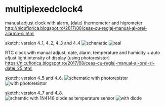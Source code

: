 # multiplexedclock4
manual adjust clock with alarm, (date) thermometer and higrometer
http://nicuflorica.blogspot.ro/2017/08/ceas-cu-reglaj-manual-al-orei-alarma-si.html

sketch: version 4_1, 4_2, 4_3 and 4_4
![schematic](https://3.bp.blogspot.com/-cybrzrsmbMM/WZQZGX7-KYI/AAAAAAAAV0g/UbS4IaICKIIHbqqD_GZfNiE6tQJGS1OlACLcBGAs/s1600/schema_multiplexedclock4.png)
![real](https://1.bp.blogspot.com/-aI5YeT6PELE/WZQfJAORHxI/AAAAAAAAV2M/Dql57-8sfXoRscTxb_FXilHc7N9O_YElgCLcBGAs/s1600/P8160061.JPG)

RTC clock with manual adjust, date, alarm, temperature and humidity + auto afjust light intensity of display (using photoresistor)
https://nicuflorica.blogspot.ro/2017/08/ceas-cu-reglaj-manual-al-orei-si-datei_25.html

sketch: version 4_5 and 4_6.
![schematic with photoresistor](https://1.bp.blogspot.com/-GFvE1bpo6x4/WZvqzp0ltKI/AAAAAAAAV4k/4IyWNg_FYIgElcfuk7aOOCgArXqJk3jGQCLcBGAs/s1600/schema_multiplexedclock5.png)
![with photoresistor](https://4.bp.blogspot.com/-cNgTuSl3zh0/WZvth_eKmsI/AAAAAAAAV48/NCWVMZsznXcg3p3hcFkPwOaUET4QuaqCgCLcBGAs/s1600/P8220066m.JPG)

sketch: version 4_7 and 4_8.
![schemtic with 1N4148 diode as temperature sensor](https://1.bp.blogspot.com/-UQ2lq2GhmaM/WbZZup2MC3I/AAAAAAAAV-c/W3wQAjlhBpQFo6uIfHpykfjWLXZezVe8ACLcBGAs/s1600/schema_multiplexedclock6.png)
![with diode](https://4.bp.blogspot.com/-6zxSqnjHnB8/WbZZSNLI2nI/AAAAAAAAV-Y/SCoSLMlOlYMbzrZsFhtka9JB9wFGceCMgCLcBGAs/s1600/P9110067.JPG)
